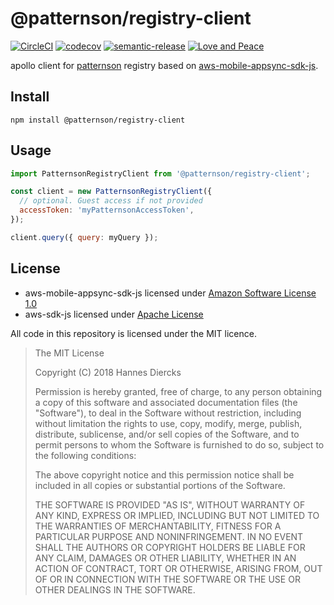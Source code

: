 # @patternson/registry-client

[![CircleCI](https://circleci.com/gh/patternsonio/patternson-registry-client/tree/master.svg?style=shield)](https://circleci.com/gh/patternsonio/patternson-registry-client/tree/master)
[![codecov](https://codecov.io/gh/patternsonio/patternson-registry-client/branch/master/graph/badge.svg)](https://codecov.io/gh/patternsonio/patternson-registry-client)
[![semantic-release](https://img.shields.io/badge/%20%20%F0%9F%93%A6%F0%9F%9A%80-semantic--release-e10079.svg)](https://github.com/semantic-release/semantic-release)
[![Love and Peace](http://love-and-peace.github.io/love-and-peace/badges/base/v1.0-small.svg)](https://github.com/love-and-peace/love-and-peace/blob/master/versions/base/v1.0/en.md)

apollo client for [patternson](https://patternson.io/) registry based on [aws-mobile-appsync-sdk-js](https://github.com/awslabs/aws-mobile-appsync-sdk-js).

## Install

`npm install @patternson/registry-client`

## Usage

```js
import PatternsonRegistryClient from '@patternson/registry-client';

const client = new PatternsonRegistryClient({
  // optional. Guest access if not provided
  accessToken: 'myPatternsonAccessToken',
});

client.query({ query: myQuery });
```

## License

* aws-mobile-appsync-sdk-js licensed under [Amazon Software License 1.0](https://github.com/awslabs/aws-mobile-appsync-sdk-js/blob/master/LICENSE)
* aws-sdk-js licensed under [Apache License](https://github.com/aws/aws-sdk-js/blob/master/LICENSE.txt)

All code in this repository is licensed under the MIT licence.

> The MIT License
>
> Copyright (C) 2018 Hannes Diercks
>
> Permission is hereby granted, free of charge, to any person obtaining a copy of
> this software and associated documentation files (the "Software"), to deal in
> the Software without restriction, including without limitation the rights to
> use, copy, modify, merge, publish, distribute, sublicense, and/or sell copies
> of the Software, and to permit persons to whom the Software is furnished to do
> so, subject to the following conditions:
>
> The above copyright notice and this permission notice shall be included in all
> copies or substantial portions of the Software.
>
> THE SOFTWARE IS PROVIDED "AS IS", WITHOUT WARRANTY OF ANY KIND, EXPRESS OR
> IMPLIED, INCLUDING BUT NOT LIMITED TO THE WARRANTIES OF MERCHANTABILITY, FITNESS
> FOR A PARTICULAR PURPOSE AND NONINFRINGEMENT. IN NO EVENT SHALL THE AUTHORS OR
> COPYRIGHT HOLDERS BE LIABLE FOR ANY CLAIM, DAMAGES OR OTHER LIABILITY, WHETHER
> IN AN ACTION OF CONTRACT, TORT OR OTHERWISE, ARISING FROM, OUT OF OR IN
> CONNECTION WITH THE SOFTWARE OR THE USE OR OTHER DEALINGS IN THE SOFTWARE.
